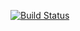 [![Build Status](https://travis-ci.org/ihassin/cucumber-wire-c.svg?branch=master)](https://travis-ci.org/ihassin/cucumber-wire-c)


